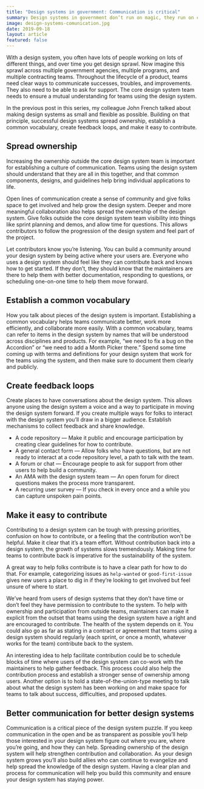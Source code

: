 ```yaml
---
title: "Design systems in government: Communication is critical"
summary: Design systems in government don’t run on magic, they run on communication.
image: design-systems-comunication.jpg
date: 2019-09-18
layout: article
featured: false
---
```


With a design system, you often have lots of people working on lots of different things, and over time you get design sprawl. Now imagine this sprawl across multiple government agencies, multiple programs, and multiple contracting teams. Throughout the lifecycle of a product, teams need clear ways to communicate successes, troubles, and improvements. They also need to be able to ask for support. The core design system team needs to ensure a mutual understanding for teams using the design system.

In the previous post in this series, my colleague John French talked about making design systems as small and flexible as possible. Building on that principle, successful design systems spread ownership, establish a common vocabulary, create feedback loops, and make it easy to contribute.

## Spread ownership

Increasing the ownership outside the core design system team is important for establishing a culture of communication. Teams using the design system should understand that they are all in this together, and that common components, designs, and guidelines help bring individual applications to life.

Open lines of communication create a sense of community and give folks space to get involved and help grow the design system. Deeper and more meaningful collaboration also helps spread the ownership of the design system. Give folks outside the core design system team visibility into things like sprint planning and demos, and allow time for questions. This allows contributors to follow the progression of the design system and feel part of the project.

Let contributors know you’re listening. You can build a community around your design system by being active where your users are. Everyone who uses a design system should feel like they can contribute back and knows how to get started. If they don’t, they should know that the maintainers are there to help them with better documentation, responding to questions, or scheduling one-on-one time to help them move forward.

## Establish a common vocabulary

How you talk about pieces of the design system is important. Establishing a common vocabulary helps teams communicate better, work more efficiently, and collaborate more easily. With a common vocabulary, teams can refer to items in the design system by names that will be understood across disciplines and products. For example, “we need to fix a bug on the Accordion” or “we need to add a Month Picker there.” Spend some time coming up with terms and definitions for your design system that work for the teams using the system, and then make sure to document them clearly and publicly.

## Create feedback loops

Create places to have conversations about the design system. This allows anyone using the design system a voice and a way to participate in moving the design system forward. If you create multiple ways for folks to interact with the design system you’ll draw in a bigger audience. Establish mechanisms to collect feedback and share knowledge.

* A code repository — Make it public and encourage participation by creating clear guidelines for how to contribute.
* A general contact form — Allow folks who have questions, but are not ready to interact at a code repository level, a path to talk with the team.
* A forum or chat — Encourage people to ask for support from other users to help build a community.
* An AMA with the design system team — An open forum for direct questions makes the process more transparent.
* A recurring user survey — If you check in every once and a while you can capture unspoken pain points.

## Make it easy to contribute

Contributing to a design system can be tough with pressing priorities, confusion on how to contribute, or a feeling that the contribution won’t be helpful. Make it clear that it’s a team effort. Without contribution back into a design system, the growth of systems slows tremendously. Making time for teams to contribute back is imperative for the sustainability of the system.

A great way to help folks contribute is to have a clear path for how to do that. For example, categorizing issues as `help-wanted` or `good-first-issue` gives new users a place to dig in if they’re looking to get involved but feel unsure of where to start.

We’ve heard from users of design systems that they don’t have time or don’t feel they have permission to contribute to the system. To help with ownership and participation from outside teams, maintainers can make it explicit from the outset that teams using the design system have a right and are encouraged to contribute. The health of the system depends on it. You could also go as far as stating in a contract or agreement that teams using a design system should regularly (each sprint, or once a month, whatever works for the team) contribute back to the system.

An interesting idea to help facilitate contribution could be to schedule blocks of time where users of the design system can co-work with the maintainers to help gather feedback. This process could also help the contribution process and establish a stronger sense of ownership among users. Another option is to hold a state-of-the-union-type meeting to talk about what the design system has been working on and make space for teams to talk about success, difficulties, and proposed updates.

## Better communication for better design systems

Communication is a critical piece of the design system puzzle. If you keep communication in the open and be as transparent as possible you’ll help those interested in your design system figure out where you are, where you’re going, and how they can help. Spreading ownership of the design system will help strengthen contribution and collaboration. As your design system grows you’ll also build allies who can continue to evangelize and help spread the knowledge of the design system. Having a clear plan and process for communication will help you build this community and ensure your design system has staying power.
